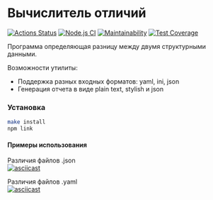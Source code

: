# Вычислитель отличий
[![Actions Status](https://github.com/leetvig/frontend-project-lvl-2/workflows/hexlet-check/badge.svg)](https://github.com/leetvig/frontend-project-lvl-2/actions?query=workflow%3Ahexlet-check)
[![Node.js CI](https://github.com/leetvig/frontend-project-lvl-2/workflows/Node.js%20CI/badge.svg)](https://github.com/leetvig/frontend-project-lvl-2/actions?query=workflow%3A%22Node.js+CI%22)
[![Maintainability](https://api.codeclimate.com/v1/badges/b74102ed30df5a4e7a28/maintainability)](https://codeclimate.com/github/leetvig/frontend-project-lvl-2/maintainability)
[![Test Coverage](https://api.codeclimate.com/v1/badges/b74102ed30df5a4e7a28/test_coverage)](https://codeclimate.com/github/leetvig/frontend-project-lvl-2/test_coverage)

Программа определяющая разницу между двумя структурными данными.

Возможности утилиты:

* Поддержка разных входных форматов: yaml, ini, json
* Генерация отчета в виде plain text, stylish и json

### Установка
```bash
make install
npm link
```
#### Примеры использования

Различия файлов .json  
[![asciicast](https://asciinema.org/a/Di8GY2EZUVkgoADW86gQrABEZ.svg)](https://asciinema.org/a/Di8GY2EZUVkgoADW86gQrABEZ)


Различия файлов .yaml  
[![asciicast](https://asciinema.org/a/BJgBCeWHvYR9XV6GRkDGuHqdx.svg)](https://asciinema.org/a/BJgBCeWHvYR9XV6GRkDGuHqdx)